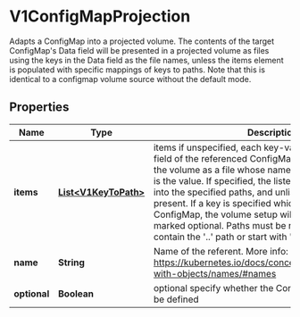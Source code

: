 

# V1ConfigMapProjection

Adapts a ConfigMap into a projected volume.  The contents of the target ConfigMap's Data field will be presented in a projected volume as files using the keys in the Data field as the file names, unless the items element is populated with specific mappings of keys to paths. Note that this is identical to a configmap volume source without the default mode.

## Properties

| Name | Type | Description | Notes |
|------------ | ------------- | ------------- | -------------|
|**items** | [**List&lt;V1KeyToPath&gt;**](V1KeyToPath.md) | items if unspecified, each key-value pair in the Data field of the referenced ConfigMap will be projected into the volume as a file whose name is the key and content is the value. If specified, the listed keys will be projected into the specified paths, and unlisted keys will not be present. If a key is specified which is not present in the ConfigMap, the volume setup will error unless it is marked optional. Paths must be relative and may not contain the &#39;..&#39; path or start with &#39;..&#39;. |  [optional] |
|**name** | **String** | Name of the referent. More info: https://kubernetes.io/docs/concepts/overview/working-with-objects/names/#names |  [optional] |
|**optional** | **Boolean** | optional specify whether the ConfigMap or its keys must be defined |  [optional] |



